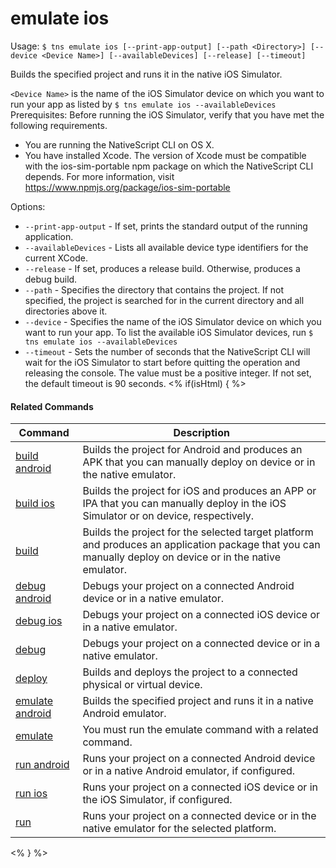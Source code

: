 emulate ios
==========

Usage:
    `$ tns emulate ios [--print-app-output] [--path <Directory>] [--device <Device Name>] [--availableDevices] [--release] [--timeout]`

Builds the specified project and runs it in the native iOS Simulator.

`<Device Name>` is the name of the iOS Simulator device on which you want to run your app as listed by `$ tns emulate ios --availableDevices`
Prerequisites:
Before running the iOS Simulator, verify that you have met the following requirements.
* You are running the NativeScript CLI on OS X.
* You have installed Xcode. The version of Xcode must be compatible with the ios-sim-portable npm package on which the NativeScript CLI depends. For more information, visit https://www.npmjs.org/package/ios-sim-portable

Options:
* `--print-app-output` - If set, prints the standard output of the running application.
* `--availableDevices` - Lists all available device type identifiers for the current XCode.
* `--release` - If set, produces a release build. Otherwise, produces a debug build.
* `--path` - Specifies the directory that contains the project. If not specified, the project is searched for in the current directory and all directories above it.
* `--device` - Specifies the name of the iOS Simulator device on which you want to run your app. To list the available iOS Simulator devices, run `$ tns emulate ios --availableDevices`
* `--timeout` - Sets the number of seconds that the NativeScript CLI will wait for the iOS Simulator to start before quitting the operation and releasing the console. The value must be a positive integer. If not set, the default timeout is 90 seconds.
<% if(isHtml) { %> 

#### Related Commands

Command | Description
----------|----------
[build android](build-android.html) | Builds the project for Android and produces an APK that you can manually deploy on device or in the native emulator.
[build ios](build-ios.html) | Builds the project for iOS and produces an APP or IPA that you can manually deploy in the iOS Simulator or on device, respectively.
[build](build.html) | Builds the project for the selected target platform and produces an application package that you can manually deploy on device or in the native emulator.
[debug android](debug-android.html) | Debugs your project on a connected Android device or in a native emulator.
[debug ios](debug-ios.html) | Debugs your project on a connected iOS device or in a native emulator.
[debug](debug.html) | Debugs your project on a connected device or in a native emulator.
[deploy](deploy.html) | Builds and deploys the project to a connected physical or virtual device.
[emulate android](emulate-android.html) | Builds the specified project and runs it in a native Android emulator.
[emulate](emulate.html) | You must run the emulate command with a related command.
[run android](run-android.html) | Runs your project on a connected Android device or in a native Android emulator, if configured.
[run ios](run-ios.html) | Runs your project on a connected iOS device or in the iOS Simulator, if configured.
[run](run.html) | Runs your project on a connected device or in the native emulator for the selected platform.
<% } %>